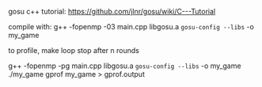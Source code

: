 gosu c++ tutorial:
https://github.com/jlnr/gosu/wiki/C---Tutorial

compile with:
g++ -fopenmp -03 main.cpp libgosu.a `gosu-config --libs` -o my_game


to profile, make loop stop after n rounds

g++ -fopenmp -pg main.cpp libgosu.a `gosu-config --libs` -o my_game
./my_game
gprof my_game > gprof.output
